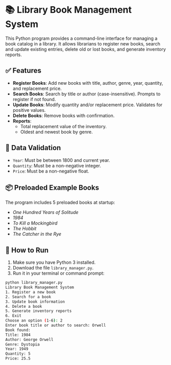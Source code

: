 # 📚 Library Book Management System

This Python program provides a command-line interface for managing a book catalog in a library. It allows librarians to register new books, search and update existing entries, delete old or lost books, and generate inventory reports.

## ✅ Features

- **Register Books**: Add new books with title, author, genre, year, quantity, and replacement price.
- **Search Books**: Search by title or author (case-insensitive). Prompts to register if not found.
- **Update Books**: Modify quantity and/or replacement price. Validates for positive values.
- **Delete Books**: Remove books with confirmation.
- **Reports**:
  - Total replacement value of the inventory.
  - Oldest and newest book by genre.

## 🧪 Data Validation

- `Year`: Must be between 1800 and current year.
- `Quantity`: Must be a non-negative integer.
- `Price`: Must be a non-negative float.

## 📦 Preloaded Example Books

The program includes 5 preloaded books at startup:

- *One Hundred Years of Solitude*
- *1984*
- *To Kill a Mockingbird*
- *The Hobbit*
- *The Catcher in the Rye*

## 🚀 How to Run

1. Make sure you have Python 3 installed.
2. Download the file `library_manager.py`.
3. Run it in your terminal or command prompt:

```bash
python library_manager.py
Library Book Management System
1. Register a new book
2. Search for a book
3. Update book information
4. Delete a book
5. Generate inventory reports
6. Exit
Choose an option (1-6): 2
Enter book title or author to search: Orwell
Book found:
Title: 1984
Author: George Orwell
Genre: Dystopia
Year: 1949
Quantity: 5
Price: 25.5
```